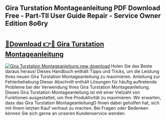 ## Gira Turstation Montageanleitung PDF Download Free - Part-TIl User Guide Repair - Service Owner Edition 8o6ry

# <h2><a href="http://df7290.blite.top/?on=Gira+Turstation+Montageanleitung">🔗Download 👉🔴 Gira Turstation Montageanleitung</a></h2>

[![Gira Turstation Montageanleitung new download](https://i.imgur.com/lujVjoI.png)](http://df7290.blite.top/?on=Gira+Turstation+Montageanleitung)
Holen Sie das Beste daraus heraus! Dieses Handbuch enthält Tipps und Tricks, um die Leistung Ihres neuen Gira Turstation Montageanleitung zu maximieren. Anleitung zur Fehlerbehebung Dieser Abschnitt enthält Lösungen für häufig auftretende Probleme bei der Verwendung Ihres Gira Turstation Montageanleitung. Dieses Gira Turstation Montageanleitung ist mit einer Vielzahl von Funktionen ausgestattet, um Ihre Produktivität zu maximieren. Wir erwarten, dass das Gira Turstation MontageanleitungD Ihnen dabei geholfen hat, sich mit Ihrem letzten Kauf vertraut zu machen. Bei Fragen oder Bedenken können Sie sich gerne an unseren Kundenservice wenden.
